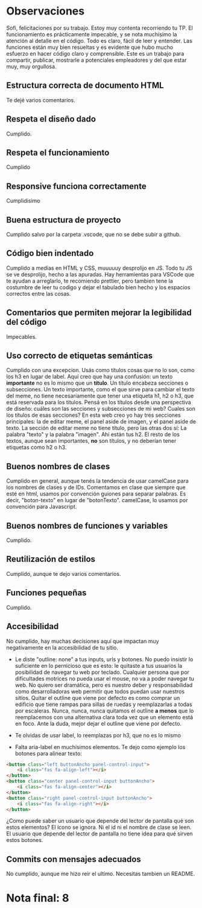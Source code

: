 
# Observaciones

Sofi, felicitaciones por su trabajo. Estoy muy contenta recorriendo tu TP. El funcionamiento es prácticamente impecable, y se nota muchísimo la atención al detalle en el código. Todo es claro, fácil de leer y entender. Las funciones están muy bien resueltas y es evidente que hubo mucho esfuerzo en hacer código claro y comprensible. Este es un trabajo para compartir, publicar, mostrarle a potenciales empleadores y del que estar muy, muy orgullosa. 

## Estructura correcta de documento HTML

Te dejé varios comentarios. 

## Respeta el diseño dado

Cumplido. 

## Respeta el funcionamiento

Cumplido

## Responsive funciona correctamente

Cumplidisimo

## Buena estructura de proyecto

Cumplido salvo por la carpeta .vscode, que no se debe subir a github. 

## Código bien indentado

Cumplido a medias en HTML y CSS, muuuuuy desprolijo en JS. Todo tu JS se ve desprolijo, hecho a las apuradas. Hay herramientas para VSCode que te ayudan a arreglarlo, te recomiendo prettier, pero tambien tene la costumbre de leer tu codigo y dejar el tabulado bien hecho y los espacios correctos entre las cosas. 

## Comentarios que permiten mejorar la legibilidad del código

Impecables. 

## Uso correcto de etiquetas semánticas

Cumplido con una excepcion. Usás como títulos cosas que no lo son, como los h3 en lugar de label. Aquí creo que hay una confusión: un texto **importante** no es lo mismo que un **título**. Un título encabeza secciones o subsecciones. Un texto importante, como el que sirve para cambiar el texto del meme, no tiene necesariamente que tener una etiqueta h1, h2 o h3, que está reservada para los titulos. Pensá en los títulos desde una perspectiva de diseño: cuáles son las secciones y subsecciones de mi web? Cuales son los títulos de esas secciones? En esta web creo yo hay tres secciones principales: la de editar meme, el panel aside de imagen, y el panel aside de texto. La sección de editar meme no tiene título, pero las otras dos sí: La palabra "texto" y la palabra "imagen". Ahí están tus h2. El resto de los textos, aunque sean importantes, **no** son títulos, y no deberían tener etiquetas como h2 o h3. 

## Buenos nombres de clases

Cumplido en general, aunque tenés la tendencia de usar camelCase para los nombres de clases y de IDs. Comentamos en clase que siempre que esté en html, usamos por convención guiones para separar palabras. Es decir, "boton-texto" en lugar de "botonTexto". camelCase, lo usamos por convención para Javascript. 

## Buenos nombres de funciones y variables

Cumplido. 

## Reutilización de estilos

Cumplido, aunque te dejo varios comentarios. 

## Funciones pequeñas

Cumplido. 

## Accesibilidad

No cumplido, hay muchas decisiones aquí que impactan muy negativamente en la accesibilidad de tu sitio. 

- Le diste "outline: none" a tus inputs, urls y botones. No puedo insistir lo suficiente en lo pernicioso que es esto: le quitaste a tus usuarios la posibilidad de navegar tu web por teclado. Cualquier persona que por dificultades motrices no pueda usar el mouse, no va a poder navegar tu web. No quiero ser dramática, pero es nuestro deber y responsabilidad como desarrolladoras web permitir que todos puedan usar nuestros sitios. Quitar el outline que viene por defecto es como comprar un edificio que tiene rampas para sillas de ruedas y reemplazarlas a todas por escaleras. Nunca, nunca, nunca quitamos el outline **a menos** que lo reemplacemos con una alternativa clara toda vez que un elemento está en foco. Ante la duda, mejor dejar el outline que viene por defecto. 

- Te olvidas de usar label, lo reemplazas por h3, que no es lo mismo

- Falta aria-label en muchísimos elementos. Te dejo como ejemplo los botones para alinear texto:

```html
<button class="left buttonAncho panel-control-input">
    <i class="fas fa-align-left"></i>
</button>
<button class="center panel-control-input buttonAncho">
    <i class="fas fa-align-center"></i>
</button>
<button class="right panel-control-input buttonAncho">
    <i class="fas fa-align-right"></i>
</button>
```

¿Como puede saber un usuario que depende del lector de pantalla qué son estos elementos? El ícono se ignora. Ni el id ni el nombre de clase se leen. El usuario que depende del lector de pantalla no tiene idea para qué sirven estos botones. 


## Commits con mensajes adecuados

No cumplido, aunque me hizo reir el ultimo. Necesitas tambien un README.

# Nota final: 8

